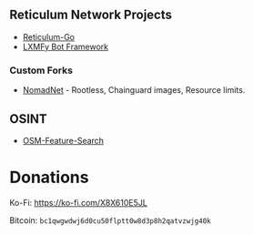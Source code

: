 ## Reticulum Network Projects

- [Reticulum-Go](https://github.com/Sudo-Ivan/Reticulum-Go)
- [LXMFy Bot Framework](https://github.com/lxmfy/LXMFy)

### Custom Forks

- [NomadNet](https://github.com/Sudo-Ivan/NomadNet) - Rootless, Chainguard images, Resource limits. 

## OSINT

- [OSM-Feature-Search](https://github.com/Sudo-Ivan/OSM-Feature-Search)

# Donations

Ko-Fi: https://ko-fi.com/X8X610E5JL

Bitcoin: `bc1qwgwdwj6d0cu50flptt0w8d3p8h2qatvzwjg40k`
